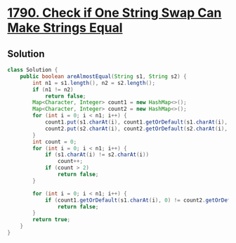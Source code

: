 # [1790. Check if One String Swap Can Make Strings Equal](https://leetcode.com/problems/check-if-one-string-swap-can-make-strings-equal/)

## Solution
```java
class Solution {
    public boolean areAlmostEqual(String s1, String s2) {
        int n1 = s1.length(), n2 = s2.length();
        if (n1 != n2)
            return false;
        Map<Character, Integer> count1 = new HashMap<>();
        Map<Character, Integer> count2 = new HashMap<>();
        for (int i = 0; i < n1; i++) {
            count1.put(s1.charAt(i), count1.getOrDefault(s1.charAt(i), 0) + 1);
            count2.put(s2.charAt(i), count2.getOrDefault(s2.charAt(i), 0) + 1);
        }
        int count = 0;
        for (int i = 0; i < n1; i++) {
            if (s1.charAt(i) != s2.charAt(i))
                count++;
            if (count > 2)
                return false;
        }

        for (int i = 0; i < n1; i++) {
            if (count1.getOrDefault(s1.charAt(i), 0) != count2.getOrDefault(s1.charAt(i), 0))
                return false;
        }
        return true;
    }
}
```
